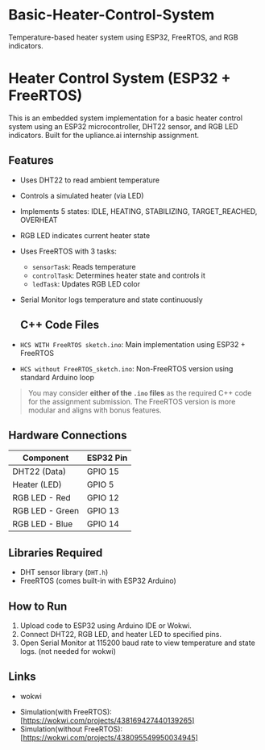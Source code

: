 # Basic-Heater-Control-System
Temperature-based heater system using ESP32, FreeRTOS, and RGB indicators.
# Heater Control System (ESP32 + FreeRTOS)

This is an embedded system implementation for a basic heater control system using an ESP32 microcontroller, DHT22 sensor, and RGB LED indicators. Built for the upliance.ai internship assignment.

## Features
- Uses DHT22 to read ambient temperature
- Controls a simulated heater (via LED)
- Implements 5 states: IDLE, HEATING, STABILIZING, TARGET_REACHED, OVERHEAT
- RGB LED indicates current heater state
- Uses FreeRTOS with 3 tasks:
  - `sensorTask`: Reads temperature
  - `controlTask`: Determines heater state and controls it
  - `ledTask`: Updates RGB LED color
- Serial Monitor logs temperature and state continuously

  ## C++ Code Files

- `HCS WITH FreeRTOS sketch.ino`: Main implementation using ESP32 + FreeRTOS  
- `HCS without FreeRTOS_sketch.ino`: Non-FreeRTOS version using standard Arduino loop

> You may consider **either of the `.ino` files** as the required C++ code for the assignment submission. The FreeRTOS version is more modular and aligns with bonus features.


## Hardware Connections

| Component        | ESP32 Pin |
|------------------|-----------|
| DHT22 (Data)      | GPIO 15   |
| Heater (LED)      | GPIO 5    |
| RGB LED - Red     | GPIO 12   |
| RGB LED - Green   | GPIO 13   |
| RGB LED - Blue    | GPIO 14   |

## Libraries Required
- DHT sensor library (`DHT.h`)
- FreeRTOS (comes built-in with ESP32 Arduino)

## How to Run
1. Upload code to ESP32 using Arduino IDE or Wokwi.
2. Connect DHT22, RGB LED, and heater LED to specified pins.
3. Open Serial Monitor at 115200 baud rate to view temperature and state logs. (not needed for wokwi)

## Links
* wokwi
- Simulation(with FreeRTOS): [https://wokwi.com/projects/438169427440139265]
- Simulation(without FreeRTOS):[https://wokwi.com/projects/438095549950034945]

